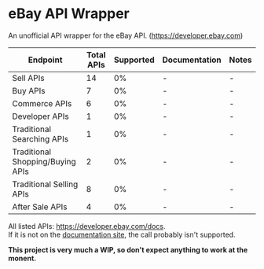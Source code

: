 # eBay API Wrapper
An unofficial API wrapper for the eBay API. (https://developer.ebay.com)

| Endpoint                         | Total APIs | Supported | Documentation | Notes |
|----------------------------------|------------|-----------|---------------|-------|
| Sell APIs                        |     14     |     0%    |       -       |   -   |
| Buy APIs                         |      7     |     0%    |       -       |   -   |
| Commerce APIs                    |      6     |     0%    |       -       |   -   |
| Developer APIs                   |      1     |     0%    |       -       |   -   |
| Traditional Searching APIs       |      1     |     0%    |       -       |   -   |
| Traditional Shopping/Buying APIs |      2     |     0%    |       -       |   -   |
| Traditional Selling APIs         |      8     |     0%    |       -       |   -   |
| After Sale APIs                  |      4     |     0%    |       -       |   -   |

All listed APIs: https://developer.ebay.com/docs. <br>
If it is not on the [documentation site](https://docs.tradebuddy.xyz), the call probably isn't supported.

<b>This project is very much a WIP, so don't expect anything to work at the monent. </b>

